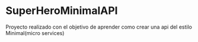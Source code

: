 # SuperHeroMinimalAPI
Proyecto realizado con el objetivo de aprender como crear una api del estilo Minimal(micro services)
